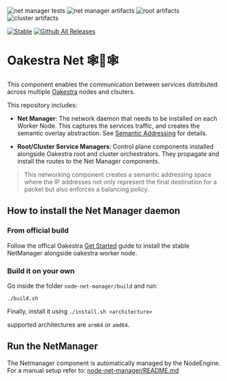 ![net manager tests](https://github.com/oakestra/oakestra-net/actions/workflows/node_net_manager_tests.yml/badge.svg)
![net manager artifacts](https://github.com/oakestra/oakestra-net/actions/workflows/node-net-manager-artifacts.yml/badge.svg)
![root artifacts](https://github.com/oakestra/oakestra-net/actions/workflows/root_service_manager_image.yml/badge.svg)
![cluster artifacts](https://github.com/oakestra/oakestra-net/actions/workflows/cluster_service_manager_image.yml/badge.svg)

[![Stable](https://img.shields.io/badge/Latest%20Stable-%F0%9F%AA%97%20Accordion%20v0.4.301-green.svg)](https://github.com/oakestra/oakestra-net/tree/v0.4.301)
[![Github All Releases](https://img.shields.io/github/downloads/oakestra/oakestra-net/total.svg)]()

# Oakestra Net 🕸️🌳🕸️
This component enables the communication between services distributed across multiple [Oakestra](oakestra.io) nodes and clsuters.

This repository includes:

- **Net Manager**: The network daemon that needs to be installed on each Worker Node. This captures the services traffic, and creates the semantic overlay abstraction. See [Semantic Addressing](https://www.oakestra.io/docs/networking/semantic-addressing) for details.

- **Root/Cluster Service Managers**: Control plane components installed alongside Oakestra root and cluster orchestrators. They propagate and install the routes to the Net Manager components. 

>This networking component creates a semantic addressing space where the IP addresses not only represent the final destination for a packet
but also enforces a balancing policy.

## How to install the Net Manager daemon

### From official build

Follow the offical Oakestra [Get Started](https://github.com/oakestra/oakestra?tab=readme-ov-file#your-first-worker-node-🍃) guide to install the stable NetManager alongside oakestra worker node. 

### Build it on your own
Go inside the folder `node-net-manager/build` and run:
```
./build.sh
```

Finally, install it using 
`./install.sh <architecture>`

supported architectures are `arm64` or `amd64`.

## Run the NetManager

The Netmanager component is automatically managed by the NodeEngine. For a manual setup refer to: [node-net-manager/README.md](node-net-manager/README.md)







